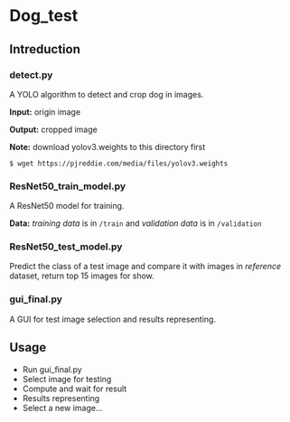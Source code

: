# Dog_test

## Intreduction

### detect.py

A YOLO algorithm to detect and crop dog in images.

__Input:__ origin image

__Output:__ cropped image

__Note:__ download yolov3.weights to this directory first

```shell
$ wget https://pjreddie.com/media/files/yolov3.weights
```



### ResNet50_train_model.py

A ResNet50 model for training.

__Data:__ _training data_ is in `/train` and _validation data_ is in `/validation`



### ResNet50_test_model.py

Predict the class of a test image and compare it with images in _reference_ dataset, return top 15 images for show.



### gui_final.py

A GUI for test image selection and results representing.



## Usage

- Run gui_final.py
- Select image for testing
- Compute and wait for result
- Results representing
- Select a new image...

